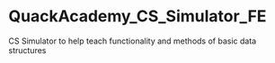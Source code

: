 # QuackAcademy_CS_Simulator_FE
CS Simulator to help teach functionality and methods of basic data structures
